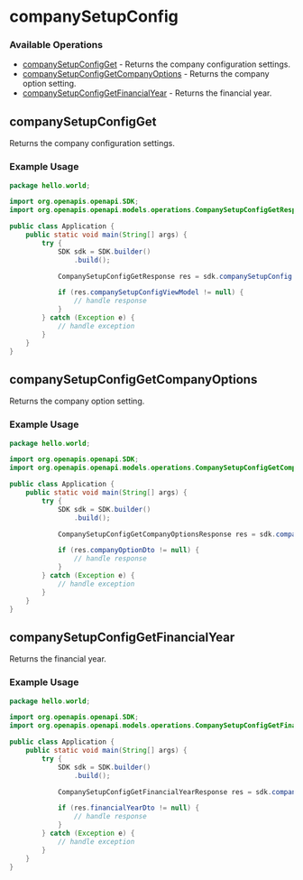 # companySetupConfig

### Available Operations

* [companySetupConfigGet](#companysetupconfigget) - Returns the company configuration settings.
* [companySetupConfigGetCompanyOptions](#companysetupconfiggetcompanyoptions) - Returns the company option setting.
* [companySetupConfigGetFinancialYear](#companysetupconfiggetfinancialyear) - Returns the financial year.

## companySetupConfigGet

Returns the company configuration settings.

### Example Usage

```java
package hello.world;

import org.openapis.openapi.SDK;
import org.openapis.openapi.models.operations.CompanySetupConfigGetResponse;

public class Application {
    public static void main(String[] args) {
        try {
            SDK sdk = SDK.builder()
                .build();

            CompanySetupConfigGetResponse res = sdk.companySetupConfig.companySetupConfigGet();

            if (res.companySetupConfigViewModel != null) {
                // handle response
            }
        } catch (Exception e) {
            // handle exception
        }
    }
}
```

## companySetupConfigGetCompanyOptions

Returns the company option setting.

### Example Usage

```java
package hello.world;

import org.openapis.openapi.SDK;
import org.openapis.openapi.models.operations.CompanySetupConfigGetCompanyOptionsResponse;

public class Application {
    public static void main(String[] args) {
        try {
            SDK sdk = SDK.builder()
                .build();

            CompanySetupConfigGetCompanyOptionsResponse res = sdk.companySetupConfig.companySetupConfigGetCompanyOptions();

            if (res.companyOptionDto != null) {
                // handle response
            }
        } catch (Exception e) {
            // handle exception
        }
    }
}
```

## companySetupConfigGetFinancialYear

Returns the financial year.

### Example Usage

```java
package hello.world;

import org.openapis.openapi.SDK;
import org.openapis.openapi.models.operations.CompanySetupConfigGetFinancialYearResponse;

public class Application {
    public static void main(String[] args) {
        try {
            SDK sdk = SDK.builder()
                .build();

            CompanySetupConfigGetFinancialYearResponse res = sdk.companySetupConfig.companySetupConfigGetFinancialYear();

            if (res.financialYearDto != null) {
                // handle response
            }
        } catch (Exception e) {
            // handle exception
        }
    }
}
```
